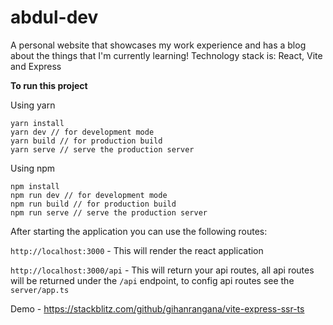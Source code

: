 # abdul-dev
A personal website that showcases my work experience and has a blog about the things that I'm currently learning! Technology stack is: React, Vite and Express


**To run this project**

Using yarn
```
yarn install
yarn dev // for development mode
yarn build // for production build
yarn serve // serve the production server
```

Using npm
```
npm install
npm run dev // for development mode
npm run build // for production build
npm run serve // serve the production server
```

After starting the application you can use the following routes:

`http://localhost:3000` - This will render the react application

`http://localhost:3000/api` - This will return your api routes, all api routes will be returned under the `/api` endpoint, to config api routes see the `server/app.ts`

Demo - https://stackblitz.com/github/gihanrangana/vite-express-ssr-ts
